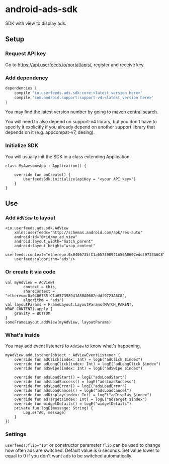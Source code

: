 # android-ads-sdk

SDK with view to display ads.

## Setup

### Request API key

Go to https://api.userfeeds.io/portal/apis/, register and receive key.

### Add dependency

```groovy
dependencies {
    compile 'io.userfeeds.ads.sdk:core:<latest version here>'
    compile 'com.android.support:support-v4:<latest version here>'
}
```

You may find the latest version number by going to [maven central search](http://search.maven.org/#search|ga|1|g%3A%22io.userfeeds.ads.sdk%22).

You will need to also depend on support-v4 library, but you don't have to specify it explicitly if you already depend on another support library that depends on it (e.g. appcompat-v7, desing).

### Initialize SDK

You will usually init the SDK in a class extending Application.

```
class MyAwesomeApp : Application() {

    override fun onCreate() {
        UserfeedsSdk.initialize(apiKey = "<your API key>")
    }
}
```

## Use

### Add `AdView` to layout

```
<io.userfeeds.ads.sdk.AdView
    xmlns:userfeeds="http://schemas.android.com/apk/res-auto"
    android:id="@+id/my_ad_view"
    android:layout_width="match_parent"
    android:layout_height="wrap_content"
    userfeeds:context="ethereum:0x0406735fC1a657398941A50A0602eddf9723A6C8"
    userfeeds:algorithm="ads"/>
```

### Or create it via code

```
val myAdView = AdView(
        context = this,
        shareContext = "ethereum:0x0406735fC1a657398941A50A0602eddf9723A6C8",
        algorithm = "ads")
val layoutParams = FrameLayout.LayoutParams(MATCH_PARENT, WRAP_CONTENT).apply {
    gravity = BOTTOM
}
someFrameLayout.addView(myAdView, layoutParams)
```

### What's inside

You may add event listeners to `AdView` to know what's happening.

```
myAdView.addListener(object : AdViewEventListener {
    override fun adClick(index: Int) = logE("adClick $index")
    override fun adLongClick(index: Int) = logE("adLongClick $index")
    override fun adSwipe(index: Int) = logE("adSwipe $index")

    override fun adsLoadStart() = logE("adsLoadStart")
    override fun adsLoadSuccess() = logE("adsLoadSuccess")
    override fun adsLoadError() = logE("adsLoadError")
    override fun adsLoadCancel() = logE("adsLoadCancel")
    override fun adDisplay(index: Int) = logE("adDisplay $index")
    override fun adTarget(index: Int) = logE("adTarget $index")
    override fun widgetDetails() = logE("widgetDetails")
    private fun logE(message: String) {
        Log.e(TAG, message)
    }
})
```

### Settings

`userfeeds:flip="10"` or constructor parameter `flip` can be used to change how often ads are switched. Default value is 6 seconds. Set value lower to equal to 0 if you don't want ads to be switched automatically.
